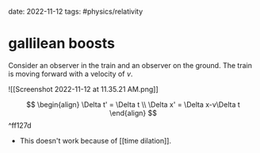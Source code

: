 date: 2022-11-12
tags: #physics/relativity 
# **gallilean boosts**

Consider an observer in the train and an observer on the ground. The train is moving forward with a velocity of $v$.

![[Screenshot 2022-11-12 at 11.35.21 AM.png]]

$$
\begin{align}
\Delta t' = \Delta t \\
\Delta x' = \Delta x-v\Delta t
\end{align}
$$
^ff127d

- This doesn't work because of [[time dilation]].
